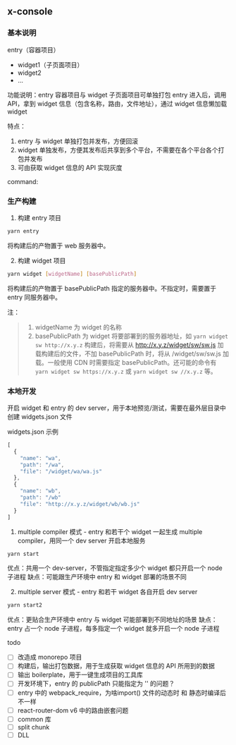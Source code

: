 ## x-console

### 基本说明
entry（容器项目）
  - widget1（子页面项目）
  - widget2
  - ...

功能说明：entry 容器项目与 widget 子页面项目可单独打包
entry 进入后，调用 API，拿到 widget 信息（包含名称，路由，文件地址），通过 widget 信息懒加载 widget

特点：
1. entry 与 widget 单独打包并发布，方便回滚
2. widget 单独发布，方便其发布后共享到多个平台，不需要在各个平台各个打包并发布
3. 可由获取 widget 信息的 API 实现灰度

command:

### 生产构建

1. 构建 entry 项目

```sh
yarn entry
```

将构建后的产物置于 web 服务器中。

2. 构建 widget 项目

```sh
yarn widget [widgetName] [basePublicPath]
```

将构建后的产物置于 basePublicPath 指定的服务器中。不指定时，需要置于 entry 同服务器中。

注：
> 1. widgetName 为 widget 的名称
> 2. basePublicPath 为 widget 将要部署到的服务器地址，如 `yarn widget sw http://x.y.z` 构建后，将需要从 http://x.y.z/widget/sw/sw.js 加载构建后的文件，不加 basePublicPath 时，将从 /widget/sw/sw.js 加载。一般使用 CDN 时需要指定 basePublicPath。还可能的命令有 `yarn widget sw https://x.y.z` 或 `yarn widget sw //x.y.z` 等。

### 本地开发

开启 widget 和 entry 的 dev server，用于本地预览/测试，需要在最外层目录中创建 widgets.json 文件

widgets.json 示例
```js
[
  {
    "name": "wa",
    "path": "/wa",
    "file": "/widget/wa/wa.js"
  },
  {
    "name": "wb",
    "path": "/wb"
    "file": "http://x.y.z/widget/wb/wb.js"
  }
]

```

1. multiple compiler 模式 - entry 和若干个 widget 一起生成 multiple compiler，用同一个 dev server 开启本地服务

```sh
yarn start
```

优点：共用一个 dev-server，不管指定指定多少个 widget 都只开启一个 node 子进程
缺点：可能跟生产环境中 entry 和 widget 部署的场景不同

2. multiple server 模式 - entry 和若干 widget 各自开启 dev server

```sh
yarn start2
```

优点：更贴合生产环境中 entry 与 widget 可能部署到不同地址的场景
缺点：entry 占一个 node 子进程，每多指定一个 widget 就多开启一个 node 子进程


todo

- [ ] 改造成 monorepo 项目
- [ ] 构建后，输出打包数据，用于生成获取 widget 信息的 API 所用到的数据
- [ ] 输出 boilerplate，用于一键生成项目的工具库
- [ ] 开发环境下，entry 的 publicPath 只能指定为 '' 的问题？
- [ ] entry 中的 webpack_require，为啥import() 文件的动态时 和 静态时编译后不一样
- [ ] react-router-dom v6 中的路由嵌套问题
- [ ] common 库
- [ ] split chunk
- [ ] DLL
